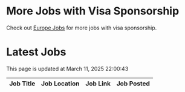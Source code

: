# More Jobs with Visa Sponsorship

Check out [Europe Jobs](https://github.com/sureshparimi/europejobs#latest-jobs) for more jobs with visa sponsorship.

# Latest Jobs

This page is updated at March 11, 2025 22:00:43

| Job Title | Job Location | Job Link | Job Posted |
| --- | --- | --- | --- |
